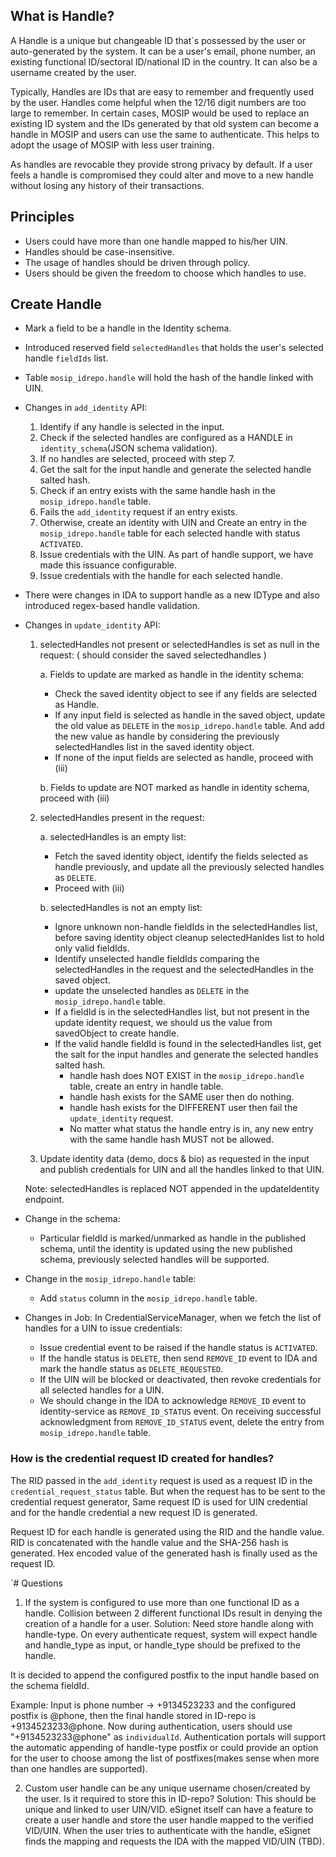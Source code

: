 ## What is Handle?

A Handle is a unique but changeable ID that`s possessed by the user or auto-generated by the system. It can be a user's email, phone number, an existing functional ID/sectoral ID/national ID in the country. It can also be a username created by the user. 

Typically, Handles are IDs that are easy to remember and frequently used by the user. Handles come helpful when the 12/16 digit numbers are too large to remember. In certain cases, MOSIP would be used to replace an existing ID system and the IDs generated by that old system can become a handle in MOSIP and users can use the same to authenticate. This helps to adopt the usage of MOSIP with less user training. 

As handles are revocable they provide strong privacy by default. If a user feels a handle is compromised they could alter and move to a new handle without losing any history of their transactions. 

## Principles

* Users could have more than one handle mapped to his/her UIN.
* Handles should be case-insensitive.
* The usage of handles should be driven through policy.
* Users should be given the freedom to choose which handles to use.

## Create Handle

* Mark a field to be a handle in the Identity schema.
* Introduced reserved field `selectedHandles` that holds the user's selected handle `fieldIds` list.
* Table `mosip_idrepo.handle` will hold the hash of the handle linked with UIN.
* Changes in `add_identity` API:
    1. Identify if any handle is selected in the input.
    2. Check if the selected handles are configured as a HANDLE in `identity_schema`(JSON schema validation).
    3. If no handles are selected, proceed with step 7.
    4. Get the salt for the input handle and generate the selected handle salted hash.
    5. Check if an entry exists with the same handle hash in the `mosip_idrepo.handle` table.
    6. Fails the `add_identity` request if an entry exists.
    7. Otherwise, create an identity with UIN and Create an entry in the `mosip_idrepo.handle` table for each selected handle with status `ACTIVATED`.
    8. Issue credentials with the UIN. As part of handle support, we have made this issuance configurable.
    9. Issue credentials with the handle for each selected handle.
* There were changes in IDA to support handle as a new IDType and also introduced regex-based handle validation.
* Changes in `update_identity` API:

	1. selectedHandles not present or selectedHandles is set as null in the request: ( should consider the saved selectedhandles )

		a. Fields to update are marked as handle in the identity schema:
		 - Check the saved identity object to see if any fields are selected as Handle.
		 - If any input field is selected as handle in the saved object, update the old value as `DELETE` in the `mosip_idrepo.handle` table. And add the new value as handle by considering the previously selectedHandles list in the saved identity object.
		 - If none of the input fields are selected as handle, proceed with (iii)

		b. Fields to update are NOT marked as handle in identity schema, proceed with (iii)

	2. selectedHandles present in the request:

		a. selectedHandles is an empty list:
		 - Fetch the saved identity object, identify the fields selected as handle previously, and update all the previously selected handles as `DELETE`.
		 - Proceed with  (iii)

		b. selectedHandles is not an empty list:
		 - Ignore unknown non-handle fieldIds in the selectedHandles list, before saving identity object cleanup selectedHanldes list to hold only valid fieldIds.
		 - Identify unselected handle fieldIds comparing the selectedHandles in the request and the selectedHandles in the saved object.
		 - update the unselected handles as `DELETE` in the `mosip_idrepo.handle` table.
   		 - If a fieldId is in the selectedHandles list, but not present in the update identity request, we should us the value from savedObject to create handle.
		 - If the valid handle fieldId is found in the selectedHandles list, get the salt for the input handles and generate the selected handles salted hash.
		    - handle hash does NOT EXIST in the `mosip_idrepo.handle` table, create an entry in handle table.
		    - handle hash exists for the SAME user then do nothing.
		    - handle hash exists for the DIFFERENT user then fail the `update_identity` request.
		    - No matter what status the handle entry is in, any new entry with the same handle hash MUST not be allowed.

	3. Update identity data (demo, docs & bio) as requested in the input and publish credentials for UIN and all the handles linked to that UIN.

	Note: selectedHandles is replaced NOT appended in the updateIdentity endpoint.

* Change in the schema:
    - Particular fieldId is marked/unmarked as handle in the published schema, until the identity is updated using the new published schema, previously selected handles will be supported.

* Change in the `mosip_idrepo.handle` table:
    - Add `status` column in the `mosip_idrepo.handle` table.

* Changes in Job: In CredentialServiceManager, when we fetch the list of handles for a UIN to issue credentials:
    - Issue credential event to be raised if the handle status is `ACTIVATED`.
    - If the handle status is `DELETE`, then send `REMOVE_ID` event to IDA and mark the handle status as `DELETE_REQUESTED`.
    - If the UIN will be blocked or deactivated, then revoke credentials for all selected handles for a UIN.
    - We should change in the IDA to acknowledge `REMOVE_ID` event to identity-service as `REMOVE_ID_STATUS` event. On receiving successful acknowledgment from `REMOVE_ID_STATUS` event, delete the entry from `mosip_idrepo.handle` table.


### How is the credential request ID created for handles?

The RID passed in the `add_identity` request is used as a request ID in the `credential_request_status` table. But when the request has to be sent to the credential request generator, Same request ID is used for UIN credential and for the handle credential a new request ID is generated.

Request ID for each handle is generated using the RID and the handle value. RID is concatenated with the handle value and the SHA-256 hash is generated. Hex encoded value of the generated hash is finally used as the request ID.

`# Questions

1. If the system is configured to use more than one functional ID as a handle. Collision between 2 different functional 
IDs result in denying the creation of a handle for a user.
Solution: Need store handle along with handle-type. On every authenticate request, system will expect handle and handle_type as input,
or handle_type should be prefixed to the handle.

It is decided to append the configured postfix to the input handle based on the schema fieldId.

Example: 
Input is phone number -> +9134523233 and the configured postfix is @phone, then the final handle stored in ID-repo is
+9134523233@phone. Now during authentication, users should use "+9134523233@phone" as `individualId`. Authentication 
portals will support the automatic appending of handle-type postfix or could provide an option for the user to choose among 
the list of postfixes(makes sense when more than one handles are supported).

2. Custom user handle can be any unique username chosen/created by the user. Is it required to store this in ID-repo?
Solution: This should be unique and linked to user UIN/VID. eSignet itself can have a feature to create a 
user handle and store the user handle mapped to the verified VID/UIN. When the user tries to authenticate with the 
handle, eSignet finds the mapping and requests the IDA with the mapped VID/UIN (TBD).
